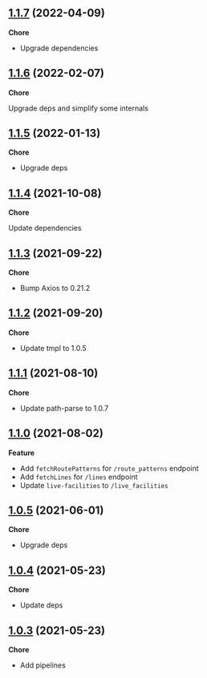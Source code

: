 ## [1.1.7](https://github.com/helloitsjoe/mbta-client/releases/tag/v1.1.7) (2022-04-09)

**Chore**

- Upgrade dependencies

## [1.1.6](https://github.com/helloitsjoe/mbta-client/releases/tag/v1.1.6) (2022-02-07)

**Chore**

Upgrade deps and simplify some internals

## [1.1.5](https://github.com/helloitsjoe/mbta-client/releases/tag/v1.1.5) (2022-01-13)

**Chore**

- Upgrade deps

## [1.1.4](https://github.com/helloitsjoe/mbta-client/releases/tag/v1.1.4) (2021-10-08)

**Chore**

Update dependencies

## [1.1.3](https://github.com/helloitsjoe/mbta-client/releases/tag/v1.1.3) (2021-09-22)

**Chore**

- Bump Axios to 0.21.2

## [1.1.2](https://github.com/helloitsjoe/mbta-client/releases/tag/v1.1.2) (2021-09-20)

**Chore**

- Update tmpl to 1.0.5

## [1.1.1](https://github.com/helloitsjoe/mbta-client/releases/tag/v1.1.1) (2021-08-10)

**Chore**

- Update path-parse to 1.0.7

## [1.1.0](https://github.com/helloitsjoe/mbta-client/releases/tag/v1.1.0) (2021-08-02)

**Feature**

- Add `fetchRoutePatterns` for `/route_patterns` endpoint
- Add `fetchLines` for `/lines` endpoint
- Update `live-facilities` to `/live_facilities`

## [1.0.5](https://github.com/helloitsjoe/mbta-client/releases/tag/v1.0.5) (2021-06-01)

**Chore**

- Upgrade deps

## [1.0.4](https://github.com/helloitsjoe/mbta-client/releases/tag/v1.0.4) (2021-05-23)

**Chore**

- Update deps

## [1.0.3](https://github.com/helloitsjoe/mbta-client/releases/tag/v1.0.3) (2021-05-23)

**Chore**

- Add pipelines
